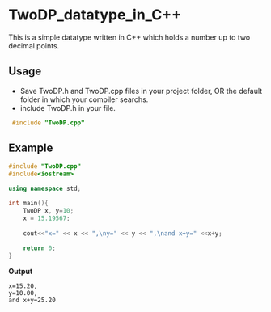 # TwoDP_datatype_in_C++
This is a simple datatype written in C++ which holds a number up to two decimal points. 

## Usage
 - Save TwoDP.h and TwoDP.cpp files in your project folder, OR the default folder in which your compiler searchs.
 - include TwoDP.h in your file.
 
````C++
 #include "TwoDP.cpp"
````

## Example
````C++
#include "TwoDP.cpp"
#include<iostream>

using namespace std;

int main(){
	TwoDP x, y=10;
	x = 15.19567;
	
	cout<<"x=" << x << ",\ny=" << y << ",\nand x+y=" <<x+y;
	
	return 0;
}
````
__Output__
````
x=15.20,
y=10.00,
and x+y=25.20
````
